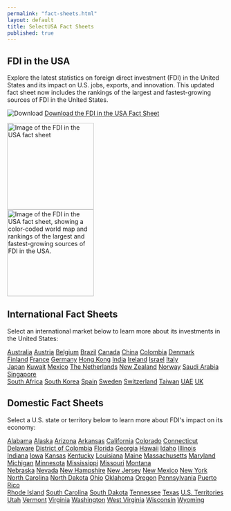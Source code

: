 ```yaml
---
permalink: "fact-sheets.html"
layout: default
title: SelectUSA Fact Sheets
published: true
---
```


## FDI in the USA

<div class="row">
  <div class="col-sm-8">

<p>Explore the latest statistics on foreign direct investment (FDI) in the United States and its impact on U.S. jobs, exports, and innovation. This updated fact sheet now includes the rankings of the largest and fastest-growing sources of FDI in the United States.</p>

<p><img src="{{ site.baseurl }}/icons/download.svg" alt="Download"> <a href="{{ site.baseurl }}/country-fact-sheets/2015-09-10%20FDI%20in%20the%20USA%202-sided%20Fact%20Sheet.pdf">Download the FDI in the USA Fact Sheet</a></p>
  </div>
  
 <div class="col-sm-2">
  <a href="{{ site.baseurl }}/country-fact-sheets/2015-09-10%20FDI%20in%20the%20USA%202-sided%20Fact%20Sheet.pdf"><img src="{{ site.baseurl }}/country-fact-sheets/2015-09-10%20FDI%20in%20the%20USA%202-sided%20Fact%20Sheet_Page_1.png" class="img-thumbnail" alt="Image of the FDI in the USA fact sheet" height="200"></a>
  </div>

  
  <div class="col-sm-2">
  <a href="{{ site.baseurl }}/country-fact-sheets/2015-09-10%20FDI%20in%20the%20USA%202-sided%20Fact%20Sheet.pdf"><img src="{{ site.baseurl }}/country-fact-sheets/2015-09-10%20FDI%20in%20the%20USA%202-sided%20Fact%20Sheet_Page_2.png" class="img-thumbnail" alt="Image of the FDI in the USA fact sheet, showing a color-coded world map and rankings of the largest and fastest-growing sources of FDI in the USA." height="200"></a>
  </div>

</div>

## International Fact Sheets
  
Select an international market below to learn more about its investments in the United States:

<div class="row">
  <div class="col-sm-3">
  
  <div class="list-group">
  <a href="{{ site.baseurl }}/country-fact-sheets/2015-09-10%20Australia%20Fact%20Sheet.pdf" class="list-group-item">Australia</a>
  <a href="{{ site.baseurl }}/country-fact-sheets/2015-09-10%20Austria%20Fact%20Sheet.pdf" class="list-group-item">Austria</a>
  <a href="{{ site.baseurl }}/country-fact-sheets/2015-09-10%20Belgium%20Fact%20Sheet.pdf" class="list-group-item">Belgium</a>
  <a href="{{ site.baseurl }}/country-fact-sheets/2015-09-10%20Brazil%20Fact%20Sheet.pdf" class="list-group-item">Brazil</a>
  <a href="{{ site.baseurl }}/country-fact-sheets/2015-09-10%20Canada%20Fact%20Sheet.pdf" class="list-group-item">Canada</a>
  <a href="{{ site.baseurl }}/country-fact-sheets/2015-09-10%20China%20Fact%20Sheet.pdf" class="list-group-item">China</a>
  <a href="{{ site.baseurl }}/country-fact-sheets/2015-09-10%20Colombia%20Fact%20Sheet.pdf" class="list-group-item">Colombia</a>
  <a href="{{ site.baseurl }}/country-fact-sheets/2015-09-10%20Denmark%20Fact%20Sheet.pdf" class="list-group-item">Denmark</a>
</div>
  </div>
  
  <div class="col-sm-3">

  <div class="list-group">
  <a href="{{ site.baseurl }}/country-fact-sheets/2015-09-10%20Finland%20Fact%20Sheet.pdf" class="list-group-item">Finland</a>
  <a href="{{ site.baseurl }}/country-fact-sheets/2015-09-10%20France%20Fact%20Sheet.pdf" class="list-group-item">France</a>
  <a href="{{ site.baseurl }}/country-fact-sheets/2015-09-10%20Germany%20Fact%20Sheet.pdf" class="list-group-item">Germany</a>
  <a href="{{ site.baseurl }}/country-fact-sheets/2015-09-10%20Hong%20Kong%20Fact%20Sheet.pdf" class="list-group-item">Hong Kong</a>
  <a href="{{ site.baseurl }}/country-fact-sheets/2015-09-10%20India%20Fact%20Sheet.pdf" class="list-group-item">India</a>
  <a href="{{ site.baseurl }}/country-fact-sheets/2015-09-10%20Ireland%20Fact%20Sheet.pdf" class="list-group-item">Ireland</a>
  <a href="{{ site.baseurl }}/country-fact-sheets/2015-09-10%20Israel%20Fact%20Sheet.pdf" class="list-group-item">Israel</a>
  <a href="{{ site.baseurl }}/country-fact-sheets/2015-09-10%20Italy%20Fact%20Sheet.pdf" class="list-group-item">Italy</a>
</div>

  </div>
  <div class="col-sm-3">
  
  <div class="list-group">
  <a href="{{ site.baseurl }}/country-fact-sheets/2015-09-10%20Japan%20Fact%20Sheet.pdf" class="list-group-item">Japan</a>
  <a href="{{ site.baseurl }}/country-fact-sheets/2015-09-10%20Kuwait%20Fact%20Sheet.pdf" class="list-group-item">Kuwait</a>
  <a href="{{ site.baseurl }}/country-fact-sheets/2015-09-10%20Mexico%20Fact%20Sheet.pdf" class="list-group-item">Mexico</a>
  <a href="{{ site.baseurl }}/country-fact-sheets/2015-09-10%20Netherlands%20Fact%20Sheet.pdf" class="list-group-item">The Netherlands</a>
  <a href="{{ site.baseurl }}/country-fact-sheets/2015-09-10%20New%20Zealand%20Fact%20Sheet.pdf" class="list-group-item">New Zealand</a>
  <a href="{{ site.baseurl }}/country-fact-sheets/2015-09-10%20Norway%20Fact%20Sheet.pdf" class="list-group-item">Norway</a>
  <a href="{{ site.baseurl }}/country-fact-sheets/2015-09-10%20Saudi%20Arabia%20Fact%20Sheet.pdf" class="list-group-item">Saudi Arabia</a>
  <a href="{{ site.baseurl }}/country-fact-sheets/2015-09-10%20Singapore%20Fact%20Sheet.pdf" class="list-group-item">Singapore</a>
</div>
  
  </div>
  <div class="col-sm-3">
  
  <div class="list-group">
  <a href="{{ site.baseurl }}/country-fact-sheets/2015-09-10%20South%20Africa%20Fact%20Sheet.pdf" class="list-group-item">South Africa</a>
  <a href="{{ site.baseurl }}/country-fact-sheets/2015-09-10%20South%20Korea%20Fact%20Sheet.pdf" class="list-group-item">South Korea</a>
  <a href="{{ site.baseurl }}/country-fact-sheets/2015-09-10%20Spain%20Fact%20Sheet.pdf" class="list-group-item">Spain</a>
  <a href="{{ site.baseurl }}/country-fact-sheets/2015-09-10%20Sweden%20Fact%20Sheet.pdf" class="list-group-item">Sweden</a>
  <a href="{{ site.baseurl }}/country-fact-sheets/2015-09-10%20Switzerland%20Fact%20Sheet.pdf" class="list-group-item">Switzerland</a>
  <a href="{{ site.baseurl }}/country-fact-sheets/2015-09-10%20Taiwan%20Fact%20Sheet.pdf" class="list-group-item">Taiwan</a>
  <a href="{{ site.baseurl }}/country-fact-sheets/2015-09-10%20United%20Arab%20Emirates%20Fact%20Sheet.pdf" class="list-group-item">UAE</a>
  <a href="{{ site.baseurl }}/country-fact-sheets/2015-09-10%20UK%20Fact%20Sheet.pdf" class="list-group-item">UK</a>
</div>

  </div>
</div>

## Domestic Fact Sheets

Select a U.S. state or territory below to learn more about FDI's impact on its economy:

<div class="row">
  <div class="col-sm-3">
  
  <div class="list-group">
  <a href="{{ site.baseurl }}/state-fact-sheets/2015-03-02 Alabama Fact Sheet.pdf" class="list-group-item">Alabama</a>
  <a href="{{ site.baseurl }}/state-fact-sheets/2015-03-03 Alaska State Fact Sheet.pdf" class="list-group-item">Alaska</a>
  <a href="{{ site.baseurl }}/state-fact-sheets/2015-03-02 Arizona State Fact Sheet.pdf" class="list-group-item">Arizona</a>
  <a href="{{ site.baseurl }}/state-fact-sheets/2015-03-02 FDI State Fact Sheet - Arkansas.pdf" class="list-group-item">Arkansas</a>
  <a href="{{ site.baseurl }}/state-fact-sheets/2015-03-16 FDI State Fact Sheet - California.pdf" class="list-group-item">California</a>
  <a href="{{ site.baseurl }}/state-fact-sheets/2015-02-09 FDI State Fact Sheet - Colorado.pdf" class="list-group-item">Colorado</a>
  <a href="{{ site.baseurl }}/state-fact-sheets/2015-03-02 FDI State Fact Sheet - Connecticut.pdf" class="list-group-item">Connecticut</a>
  <a href="{{ site.baseurl }}/state-fact-sheets/2015-03-16 FDI State Fact Sheet - Delaware.pdf" class="list-group-item">Delaware</a>
  <a href="{{ site.baseurl }}/state-fact-sheets/2015-02-09 FDI State Fact Sheet - District of Columbia.pdf" class="list-group-item">District of Colombia</a>
  <a href="{{ site.baseurl }}/state-fact-sheets/2015-02-09 FDI State Fact Sheet - Florida.pdf" class="list-group-item">Florida</a>
  <a href="{{ site.baseurl }}/state-fact-sheets/2015-03-16 FDI State Fact Sheet - Georgia.pdf" class="list-group-item">Georgia</a>
  <a href="{{ site.baseurl }}/state-fact-sheets/2015-02-09 Hawaii.pdf" class="list-group-item">Hawaii</a>
  <a href="{{ site.baseurl }}/state-fact-sheets/2015-03-03 FDI State Fact Sheet - Idaho.pdf" class="list-group-item">Idaho</a>
  <a href="{{ site.baseurl }}/state-fact-sheets/2015-01-10 FDI State Fact Sheet - Illinois.pdf" class="list-group-item">Illinois</a>
</div>
  </div>
  
  <div class="col-sm-3">

  <div class="list-group">
  <a href="{{ site.baseurl }}/state-fact-sheets/2015-03-16 Indiana FDI Fact Sheet.pdf" class="list-group-item">Indiana</a>
  <a href="{{ site.baseurl }}/state-fact-sheets/2015-02-10 FDI State Fact Sheet - Iowa.pdf" class="list-group-item">Iowa</a>
  <a href="{{ site.baseurl }}/state-fact-sheets/2015-02-10 FDI State Fact Sheet - Kansas.pdf" class="list-group-item">Kansas</a>
  <a href="{{ site.baseurl }}/state-fact-sheets/2015-03-16 FDI State Fact Sheet - Kentucky.pdf" class="list-group-item">Kentucky</a>
  <a href="{{ site.baseurl }}/state-fact-sheets/2015-02-10 FDI State Fact Sheet - Louisiana.pdf" class="list-group-item">Louisiana</a>
  <a href="{{ site.baseurl }}/state-fact-sheets/2015-03-04 FDI State Fact Sheet - Maine.pdf" class="list-group-item">Maine</a>
  <a href="{{ site.baseurl }}/state-fact-sheets/2015-03-02 FDI State Fact Sheet - Massachusetts.pdf" class="list-group-item">Massachusetts</a>
  <a href="{{ site.baseurl }}/state-fact-sheets/2015-02-10 Maryland.pdf" class="list-group-item">Maryland</a>
  <a href="{{ site.baseurl }}/state-fact-sheets/2015-03-16 FDI State Fact Sheet - Michigan.pdf" class="list-group-item">Michigan</a>
  <a href="{{ site.baseurl }}/state-fact-sheets/2015-02-10 FDI State Fact Sheet - Minnesota.pdf" class="list-group-item">Minnesota</a>
  <a href="{{ site.baseurl }}/state-fact-sheets/2015-02-12 FDI State Fact Sheet - Mississippi.pdf" class="list-group-item">Mississippi</a>
  <a href="{{ site.baseurl }}/state-fact-sheets/2015-02-10 FDI State Fact Sheet - Missouri.pdf" class="list-group-item">Missouri</a>
  <a href="{{ site.baseurl }}/state-fact-sheets/2015-03-03 Montana State Fact Sheet.pdf" class="list-group-item">Montana</a>
</div>

  </div>
  <div class="col-sm-3">
  
  <div class="list-group">
  <a href="{{ site.baseurl }}/state-fact-sheets/2015-02-10 FDI State Fact Sheet - Nebraska.pdf" class="list-group-item">Nebraska</a>
  <a href="{{ site.baseurl }}/state-fact-sheets/2015-03-16 FDI State Fact Sheet - Nevada.pdf" class="list-group-item">Nevada</a>
  <a href="{{ site.baseurl }}/state-fact-sheets/2015-03-02 FDI State Fact Sheet - New Hampshire.pdf" class="list-group-item">New Hampshire</a>
  <a href="{{ site.baseurl }}/state-fact-sheets/2015-03-16 FDI State Fact Sheet - New Jersey.pdf" class="list-group-item">New Jersey</a>
  <a href="{{ site.baseurl }}/state-fact-sheets/2015-02-10 FDI State Fact Sheet - New Mexico.pdf" class="list-group-item">New Mexico</a>
  <a href="{{ site.baseurl }}/state-fact-sheets/2015-03-02 FDI State Fact Sheet - New York.pdf" class="list-group-item">New York</a>
  <a href="{{ site.baseurl }}/state-fact-sheets/2015-02-10 FDI State Fact Sheet - North Carolina.pdf" class="list-group-item">North Carolina</a>
  <a href="{{ site.baseurl }}/state-fact-sheets/2015-02-10 FDI State Fact Sheet - North Dakota.pdf" class="list-group-item">North Dakota</a>
  <a href="{{ site.baseurl }}/state-fact-sheets/2015-03-16 FDI State Fact Sheet - Ohio.pdf" class="list-group-item">Ohio</a>
  <a href="{{ site.baseurl }}/state-fact-sheets/2015-02-10 Oklahoma Fact Sheet.pdf" class="list-group-item">Oklahoma</a>
  <a href="{{ site.baseurl }}/state-fact-sheets/2015-02-11 Oregon Fact Sheet.pdf" class="list-group-item">Oregon</a>
  <a href="{{ site.baseurl }}/state-fact-sheets/2015-03-16 FDI State Fact Sheet - Pennsylvania.pdf" class="list-group-item">Pennsylvania</a>
  <a href="{{ site.baseurl }}/state-fact-sheets/2015-02-12 FDI State Fact Sheet - Puerto Rico.pdf" class="list-group-item">Puerto Rico</a>
</div>

  </div>
  <div class="col-sm-3">
  
  <div class="list-group">
  <a href="{{ site.baseurl }}/state-fact-sheets/2015-03-02 Rhode Island Fact Sheet.pdf" class="list-group-item">Rhode Island</a>
  <a href="{{ site.baseurl }}/state-fact-sheets/2015-03-16 South Carolina.pdf" class="list-group-item">South Carolina</a>
  <a href="{{ site.baseurl }}/state-fact-sheets/2015-02-06 FDI State Fact Sheet - South Dakota.pdf" class="list-group-item">South Dakota</a>
  <a href="{{ site.baseurl }}/state-fact-sheets/2015-03-16 Tennessee Fact Sheet.pdf" class="list-group-item">Tennessee</a>
  <a href="{{ site.baseurl }}/state-fact-sheets/2015-02-06 Texas Fact Sheet.pdf" class="list-group-item">Texas</a>
  <a href="{{ site.baseurl }}/state-fact-sheets/2015-03-16 FDI State Fact Sheet - US Territories.pdf" class="list-group-item">U.S. Territories</a>
  <a href="{{ site.baseurl }}/state-fact-sheets/2015-03-03 Utah Fact Sheet.pdf" class="list-group-item">Utah</a>
  <a href="{{ site.baseurl }}/state-fact-sheets/2015-03-02 FDI State Fact Sheet - Vermont.pdf" class="list-group-item">Vermont</a>
  <a href="{{ site.baseurl }}/state-fact-sheets/2015-03-16 Virginia Fact Sheet.pdf" class="list-group-item">Virginia</a>
  <a href="{{ site.baseurl }}/state-fact-sheets/2015-03-03 Washington Fact Sheet.pdf" class="list-group-item">Washington</a>
  <a href="{{ site.baseurl }}/state-fact-sheets/2015-03-17 FDI State Fact Sheet - West Virginia.pdf" class="list-group-item">West Virginia</a>
  <a href="{{ site.baseurl }}/state-fact-sheets/2015-02-24 Wisconsin Fact Sheet.pd" class="list-group-item">Wisconsin</a>
  <a href="{{ site.baseurl }}/state-fact-sheets/2015-02-11 Wyoming Fact Sheet.pdf" class="list-group-item">Wyoming</a>
</div>

  </div>
